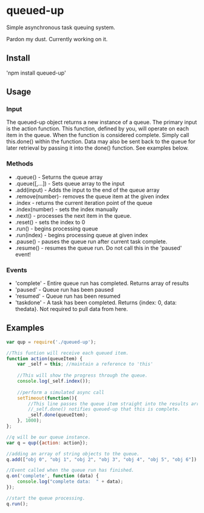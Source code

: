 # queued-up
Simple asynchronous task queuing system.

Pardon my dust. Currently working on it.

## Install

'npm install queued-up'

## Usage

### Input

The queued-up object returns a new instance of a queue.  The primary input is the action function.
This function, defined by you, will operate on each item in the queue.  When the function is
considered complete.  Simply call this.done() within the function. Data may also be sent back to
the queue for later retrieval by passing it into the done() function. See examples below.

### Methods

* .queue()       - Seturns the queue array
* .queue(\[,...\])  - Sets queue array to the input
* .add(input)    - Adds the input to the end of the queue array
* .remove(number)- removes the queue item at the given index
* .index         - returns the current iteration point of the queue
* .index(number) - sets the index manually
* .next()        - processes the next item in the queue.
* .reset()       - sets the index to 0
* .run()         - begins processing queue
* .run(index)    - begins processing queue at given index
* .pause()       - pauses the queue run after current task complete.
* .resume()      - resumes the queue run. Do not call this in the 'paused' event!


### Events

* 'complete' - Entire queue run has completed. Returns array of results
* 'paused'   - Queue run has been paused
* 'resumed'  - Queue run has been resumed
* 'taskdone' - A task has been completed.  Returns {index: 0, data: thedata}.  Not required to pull data from here.

## Examples

```javascript
var qup = require('./queued-up');

//This funtion will receive each queued item.
function action(queueItem) {
	var _self = this; //maintain a reference to 'this'
	
	//This will show the progress through the queue.
	console.log(_self.index());
	
	//perform a simulated async call
	setTimeout(function(){
		//This line passes the queue item straight into the results array.
		//_self.done() notifies queued-up that this is complete.
		_self.done(queueItem);
	}, 1000);
};

//q will be our queue instance.
var q = qup({action: action});

//adding an array of string objects to the queue.
q.add(["obj 0", "obj 1", "obj 2", "obj 3", "obj 4", "obj 5", "obj 6"]);

//Event called when the queue run has finished.
q.on('complete', function (data) {
	console.log("complete data:  " + data);
});

//start the queue processing.
q.run();

```



